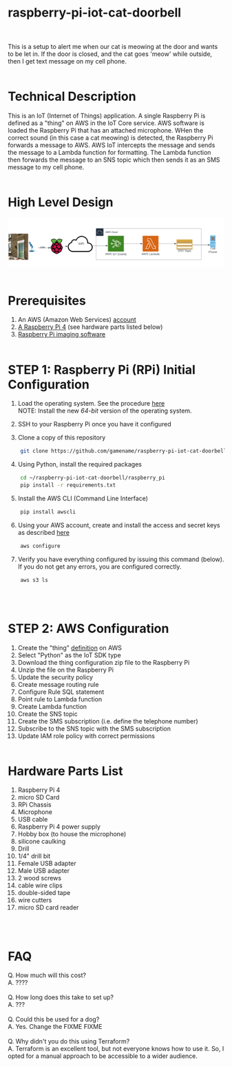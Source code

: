 # raspberry-pi-iot-cat-doorbell

<br><br>
This is a setup to alert me when our cat is meowing at the door and wants to be let in. If the door is closed, and the
cat goes 'meow' while outside, then I get text message on my cell phone.
<br><br>

# Technical Description

This is an IoT (Internet of Things) application. A single Raspberry Pi is defined as a "thing" on AWS in the IoT Core
service. AWS software is loaded the Raspberry Pi that has an attached microphone. WHen the correct sound (in this case
a cat meowing) is detected, the Raspberry Pi forwards a message to AWS. AWS IoT intercepts the message and sends the
message to a Lambda function for formatting. The Lambda function then forwards the message to an SNS topic which then
sends it as an SMS message to my cell phone.
<br><br>

# High Level Design<br>

![](.README_images/diagram.png)
<br><br>

# Prerequisites<br>

1. An AWS (Amazon Web
   Services) [account](https://aws.amazon.com/premiumsupport/knowledge-center/create-and-activate-aws-account/)
2. [A Raspberry Pi 4](https://www.amazon.com/dp/B08Q8L3B9D?ref_=cm_sw_r_cp_ud_dp_70VG7MF3JGCHTGZKZGG4) (see hardware
   parts listed below)
3. [Raspberry Pi imaging software](https://www.raspberrypi.com/software/)
   <br><br>

# STEP 1: Raspberry Pi (RPi) Initial Configuration

1. Load the operating system. See the procedure [here](https://youtu.be/u8bbp79haN4)<br>
   NOTE: Install the new *64-bit* version of the operating system.<br>

2. SSH to your Raspberry Pi once you have it configured

3. Clone a copy of this repository

```bash
    git clone https://github.com/gamename/raspberry-pi-iot-cat-doorbell.git
```

4. Using Python, install the required packages

```bash
    cd ~/raspberry-pi-iot-cat-doorbell/raspberry_pi
    pip install -r requirements.txt
```

5. Install the AWS CLI (Command Line Interface)

```bash
    pip install awscli
```

6. Using your AWS account, create and install the access and secret keys as
   described [here](https://docs.aws.amazon.com/cli/latest/userguide/cli-configure-quickstart.html)

```bash
    aws configure
```

7. Verify you have everything configured by issuing this command (below). If you do not get any errors, you are
   configured correctly.

```bash
    aws s3 ls
```

<br><br>

# STEP 2: AWS Configuration

1. Create the "thing" [definition](https://us-east-1.console.aws.amazon.com/iot/home?region=us-east-1#/connectdevice) on
   AWS
2. Select "Python" as the IoT SDK type
2. Download the thing configuration zip file to the Raspberry Pi
3. Unzip the file on the Raspberry Pi
3. Update the security policy
4. Create message routing rule
5. Configure Rule SQL statement
6. Point rule to Lambda function
7. Create Lambda function
8. Create the SNS topic
9. Create the SMS subscription (i.e. define the telephone number)
10. Subscribe to the SNS topic with the SMS subscription
11. Update IAM role policy with correct permissions
    <br><br>

# Hardware Parts List <br>

1. Raspberry Pi 4
2. micro SD Card
3. RPi Chassis
4. Microphone
5. USB cable
6. Raspberry Pi 4 power supply
7. Hobby box (to house the microphone)
8. silicone caulking
9. Drill
10. 1/4" drill bit
11. Female USB adapter
12. Male USB adapter
13. 2 wood screws
14. cable wire clips
15. double-sided tape
16. wire cutters
17. micro SD card reader

<br><br>

# FAQ

Q. How much will this cost?<br>
A. ????
<br><br>
Q. How long does this take to set up?<br>
A. ???
<br><br>
Q. Could this be used for a dog?<br>
A. Yes. Change the FIXME FIXME
<br><br>
Q. Why didn't you do this using Terraform?<br>
A. Terraform is an excellent tool, but not everyone knows how to use it.  So, I opted for a manual approach to be 
accessible to a wider audience.
<br><br>
